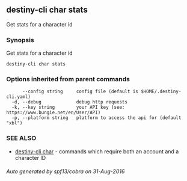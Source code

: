 ## destiny-cli char stats

Get stats for a character id

### Synopsis


Get stats for a character id

```
destiny-cli char stats
```

### Options inherited from parent commands

```
      --config string     config file (default is $HOME/.destiny-cli.yaml)
  -d, --debug             debug http requests
  -k, --key string        your API key (see: https://www.bungie.net/en/User/API)
  -p, --platform string   platform to access the api for (default "xbl")
```

### SEE ALSO
* [destiny-cli char](destiny-cli_char.md)	 - commands which require both an account and a character ID

###### Auto generated by spf13/cobra on 31-Aug-2016
